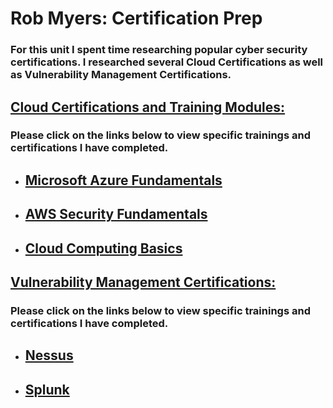 # Rob Myers: Certification Prep

### For this unit I spent time researching popular cyber security certifications. I researched several Cloud Certifications as well as Vulnerability Management Certifications. 

## <u> Cloud Certifications and Training Modules:</U>

### Please click on the links below to view specific trainings and certifications I have completed. 

* ## [Microsoft Azure Fundamentals](IMAGE/1.md) 

* ## [AWS Security Fundamentals](IMAGE/2.md) 

* ## [Cloud Computing Basics](IMAGE/3.md) 
 

## <u> Vulnerability Management Certifications:</u> 

### Please click on the links below to view specific trainings and certifications I have completed.

* ## [Nessus](IMAGE/5.md) 

* ## [Splunk](IMAGE/6.md) 










